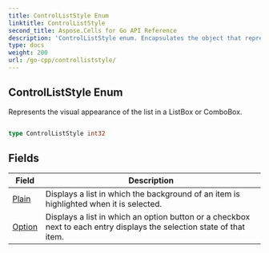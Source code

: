 ```yaml
---
title: ControlListStyle Enum 
linktitle: ControlListStyle
second_title: Aspose.Cells for Go API Reference
description: 'ControlListStyle enum. Encapsulates the object that represents controlliststyle in Go.'
type: docs
weight: 200
url: /go-cpp/controlliststyle/
---
```


## ControlListStyle Enum

Represents the visual appearance of the list in a ListBox or ComboBox.

```go

type ControlListStyle int32


```

## Fields

| Field | Description |
| --- | --- |
|[Plain](./plain/) | Displays a list in which the background of an item is highlighted when it is selected. | 
|[Option](./option/) | Displays a list in which an option button or a checkbox next to each entry displays the selection state of that item. | 
